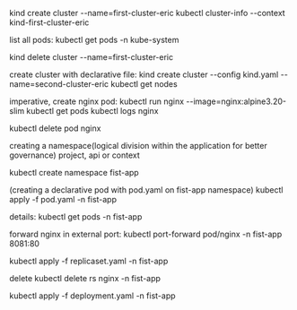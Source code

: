 
kind create cluster --name=first-cluster-eric
kubectl cluster-info --context kind-first-cluster-eric

list all pods:
 kubectl get pods -n kube-system

kind delete cluster --name=first-cluster-eric

create cluster with declarative file: 
kind create cluster --config kind.yaml --name=second-cluster-eric
kubectl get nodes


imperative, create nginx pod:
kubectl run nginx --image=nginx:alpine3.20-slim
kubectl get pods
kubectl logs nginx

kubectl delete pod nginx


creating a namespace(logical division within the application for better governance) 
project, api or context

 kubectl create namespace fist-app

 (creating a declarative pod with pod.yaml on fist-app namespace)
kubectl apply -f pod.yaml -n fist-app

details: kubectl get pods -n fist-app

forward nginx in external port:
kubectl port-forward pod/nginx -n fist-app 8081:80

 kubectl apply -f replicaset.yaml -n fist-app

 delete 
  kubectl delete rs nginx -n fist-app


  kubectl apply -f deployment.yaml -n fist-app